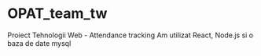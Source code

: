 # OPAT_team_tw
Proiect Tehnologii Web - Attendance tracking
Am utilizat React, Node.js si o baza de date mysql
